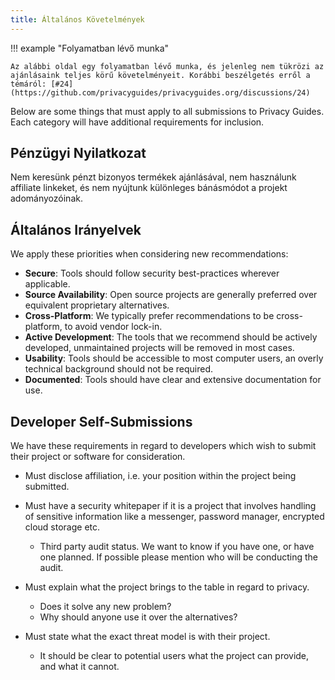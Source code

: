 ```yaml
---
title: Általános Követelmények
---
```


!!! example "Folyamatban lévő munka"

    Az alábbi oldal egy folyamatban lévő munka, és jelenleg nem tükrözi az ajánlásaink teljes körű követelményeit. Korábbi beszélgetés erről a témáról: [#24](https://github.com/privacyguides/privacyguides.org/discussions/24)

Below are some things that must apply to all submissions to Privacy Guides. Each category will have additional requirements for inclusion.

## Pénzügyi Nyilatkozat

Nem keresünk pénzt bizonyos termékek ajánlásával, nem használunk affiliate linkeket, és nem nyújtunk különleges bánásmódot a projekt adományozóinak.

## Általános Irányelvek

We apply these priorities when considering new recommendations:

- **Secure**: Tools should follow security best-practices wherever applicable.
- **Source Availability**: Open source projects are generally preferred over equivalent proprietary alternatives.
- **Cross-Platform**: We typically prefer recommendations to be cross-platform, to avoid vendor lock-in.
- **Active Development**: The tools that we recommend should be actively developed, unmaintained projects will be removed in most cases.
- **Usability**: Tools should be accessible to most computer users, an overly technical background should not be required.
- **Documented**: Tools should have clear and extensive documentation for use.

## Developer Self-Submissions

We have these requirements in regard to developers which wish to submit their project or software for consideration.

- Must disclose affiliation, i.e. your position within the project being submitted.

- Must have a security whitepaper if it is a project that involves handling of sensitive information like a messenger, password manager, encrypted cloud storage etc.
    - Third party audit status. We want to know if you have one, or have one planned. If possible please mention who will be conducting the audit.

- Must explain what the project brings to the table in regard to privacy.
    - Does it solve any new problem?
    - Why should anyone use it over the alternatives?

- Must state what the exact threat model is with their project.
    - It should be clear to potential users what the project can provide, and what it cannot.
